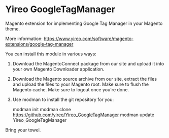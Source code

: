 Yireo GoogleTagManager
======================
Magento extension for implementing Google Tag Manager in your Magento theme.

More information: https://www.yireo.com/software/magento-extensions/google-tag-manager

You can install this module in various ways:

1) Download the MagentoConnect package from our site and upload it into your own Magento
Downloader application.

2) Download the Magento source archive from our site, extract the files and upload the
files to your Magento root. Make sure to flush the Magento cache. Make sure to logout 
once you're done.

3) Use modman to install the git repository for you:

    modman init
    modman clone https://github.com/yireo/Yireo_GoogleTagManager
    modman update Yireo_GoogleTagManager

Bring your towel.
